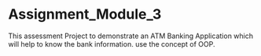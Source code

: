 # Assignment_Module_3

This assessment Project to demonstrate an ATM Banking Application which will help to know the bank information. use the concept of OOP. 
